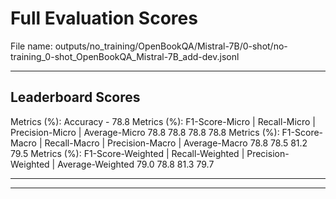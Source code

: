 # Full Evaluation Scores

File name: outputs/no_training/OpenBookQA/Mistral-7B/0-shot/no-training_0-shot_OpenBookQA_Mistral-7B_add-dev.jsonl


---

## Leaderboard Scores

Metrics (%): Accuracy - 78.8
Metrics (%): F1-Score-Micro | Recall-Micro | Precision-Micro | Average-Micro
                78.8        78.8          78.8        78.8
Metrics (%): F1-Score-Macro | Recall-Macro | Precision-Macro | Average-Macro
                78.8        78.5          81.2        79.5
Metrics (%): F1-Score-Weighted | Recall-Weighted | Precision-Weighted | Average-Weighted
                79.0        78.8          81.3        79.7

---


---

